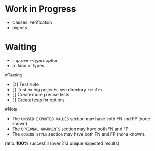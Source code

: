 # Work in Progress
- classes: verification
- objects

# Waiting
- improve *--types* option
- all kind of types


#Testing
- \[X\] Test suite
- \[ \] Test on big projects: see directory `results`
- \[ \] Create more precise tests
- \[ \] Create tests for options


#Note
- The `UNUSED EXPORTED VALUES` section may have both FN and FP (none known).
- The `OPTIONAL ARGUMENTS` section may have both FN and FP.
- The `CODING STYLE` section may have both FN and FP (none known).

ratio: **100%** succesful (over 213 unique expected results)
